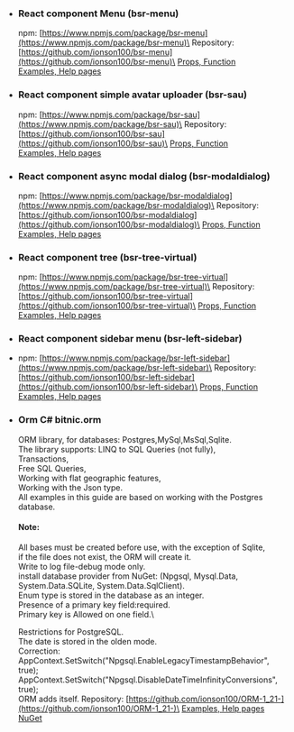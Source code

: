 

- ### React component Menu (bsr-menu)
  npm: [https://www.npmjs.com/package/bsr-menu](https://www.npmjs.com/package/bsr-menu)\
  Repository: [https://github.com/ionson100/bsr-menu](https://github.com/ionson100/bsr-menu)\
  [Props, Function](https://ionson100.github.io/wwwroot/index.html#mode=bsrmenu&page=bsrmenu&state=true)\
  [Examples, Help pages](https://ionson100.github.io/wwwroot/index.html#mode=bsrmenu&page=1-1)
- ### React component simple avatar uploader (bsr-sau)
  npm: [https://www.npmjs.com/package/bsr-sau](https://www.npmjs.com/package/bsr-sau)\
  Repository: [https://github.com/ionson100/bsr-sau](https://github.com/ionson100/bsr-sau)\
  [Props, Function](https://ionson100.github.io/wwwroot/index.html#mode=bsrsau&page=bsrsau&state=true)\
  [Examples, Help pages](https://ionson100.github.io/wwwroot/index.html#mode=bsrsau&page=3-5)
- ### React component async modal dialog (bsr-modaldialog)
  npm: [https://www.npmjs.com/package/bsr-modaldialog](https://www.npmjs.com/package/bsr-modaldialog)\
  Repository: [https://github.com/ionson100/bsr-modaldialog](https://github.com/ionson100/bsr-modaldialog)\
  [Props, Function](https://ionson100.github.io/wwwroot/index.html#mode=bsrdialog&page=bsrdialog&state=true)\
  [Examples, Help pages](https://ionson100.github.io/wwwroot/index.html#mode=bsrdialog&page=4-1)
- ### React component tree (bsr-tree-virtual)
  npm: [https://www.npmjs.com/package/bsr-tree-virtual](https://www.npmjs.com/package/bsr-tree-virtual)\
  Repository: [https://github.com/ionson100/bsr-tree-virtual](https://github.com/ionson100/bsr-tree-virtual)\
  [Props, Function](https://ionson100.github.io/wwwroot/index.html#page=bsrtree)\
  [Examples, Help pages](https://ionson100.github.io/wwwroot/index.html#page=5-1)
- ### React component sidebar menu (bsr-left-sidebar)
-   npm: [https://www.npmjs.com/package/bsr-left-sidebar](https://www.npmjs.com/package/bsr-left-sidebar)\
    Repository: [https://github.com/ionson100/bsr-left-sidebar](https://github.com/ionson100/bsr-left-sidebar)\
    [Props, Function](https://ionson100.github.io/wwwroot/index.html#page=sidebar)\
    [Examples, Help pages](https://ionson100.github.io/wwwroot/index.html#page=7-2)
- ### Orm C# bitnic.orm
  ORM library, for databases: Postgres,MySql,MsSql,Sqlite.\
  The library supports: LINQ to SQL Queries (not fully),\
  Transactions,\
  Free SQL Queries,\
  Working with flat geographic features,\
  Working with the Json type.\
  All examples in this guide are based on working with the Postgres database.

  #### Note:
  All bases must be created before use, with the exception of Sqlite,\
  if the file does not exist, the ORM will create it.\
  Write to log file-debug mode only.\
  install database provider from NuGet: (Npgsql, Mysql.Data, System.Data.SQLite, System.Data.SqlClient).\
  Enum type is stored in the database as an integer.\
  Presence of a primary key field:required.\
  Primary key is Allowed on one field.\

  Restrictions for PostgreSQL.\
  The date is stored in the olden mode.\
  Correction:\
  AppContext.SetSwitch("Npgsql.EnableLegacyTimestampBehavior", true);\
  AppContext.SetSwitch("Npgsql.DisableDateTimeInfinityConversions", true);\
  ORM adds itself. 
  Repository: [https://github.com/ionson100/ORM-1_21-](https://github.com/ionson100/ORM-1_21-)\
  [Examples, Help pages](https://ionson100.github.io/wwwroot/index.html#page=orm)\
  [NuGet](https://www.nuget.org/packages/bitnic.orm)
